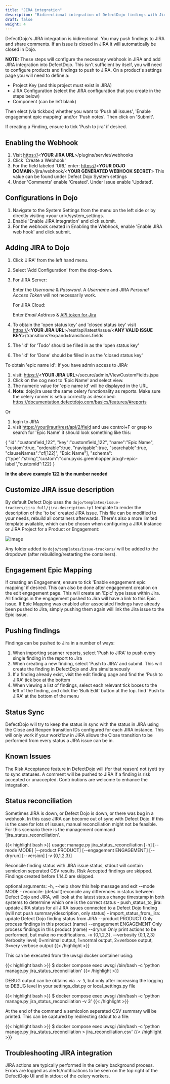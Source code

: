 ```yaml
---
title: "JIRA integration"
description: "Bidirectional integration of DefectDojo findings with Jira issues."
draft: false
weight: 4
---
```


DefectDojo\'s JIRA integration is bidirectional. You may push findings
to JIRA and share comments. If an issue is closed in JIRA it will
automatically be closed in Dojo.

**NOTE:** These steps will configure the necessary webhook in JIRA and add JIRA integration into DefectDojo. This isn\'t sufficient by itself, you will need to configure products and findings to push to JIRA. On a product\'s settings page you will need to define a:

-   Project Key (and this project must exist in JIRA)
-   JIRA Configuration (select the JIRA configuration that you
        create in the steps below)
-   Component (can be left blank)

Then elect (via tickbox) whether you want to \'Push all issues\',
\'Enable engagement epic mapping\' and/or \'Push notes\'. Then click on
\'Submit\'.

If creating a Finding, ensure to tick \'Push to jira\' if desired.

Enabling the Webhook
--------------------

1.  Visit <https://>\<**YOUR JIRA URL**\>/plugins/servlet/webhooks
2.  Click \'Create a Webhook\'
3.  For the field labeled \'URL\' enter: <https://>\<**YOUR DOJO
    DOMAIN**\>/jira/webhook/<**YOUR GENERATED WEBHOOK SECRET**>
    This value can be found under Defect Dojo System settings
4.  Under \'Comments\' enable \'Created\'. Under Issue enable
    \'Updated\'.

Configurations in Dojo
----------------------

1.  Navigate to the System Settings from the menu on the left side
    or by directly visiting \<your url\>/system\_settings.
2.  Enable \'Enable JIRA integration\' and click submit.
3.  For the webhook created in Enabling the Webhook, enable
    \'Enable JIRA web hook\' and click submit.

Adding JIRA to Dojo
-------------------

1.  Click \'JIRA\' from the left hand menu.
2.  Select \'Add Configuration\' from the drop-down.
3.  For JIRA Server: 
    
    Enter the _Username_ & _Password_. A _Username_ and JIRA _Personal Access Token_ will not necessarily work.
    
    For JIRA Cloud:
    
    Enter _Email Address_ & [API token for Jira](https://support.atlassian.com/atlassian-account/docs/manage-api-tokens-for-your-atlassian-account/)
4.  To obtain the \'open status key\' and \'closed status key\'
    visit <https://>\<**YOUR JIRA
    URL**\>/rest/api/latest/issue/\<**ANY VALID ISSUE
    KEY**\>/transitions?expand=transitions.fields
5.  The \'id\' for \'Todo\' should be filled in as the \'open status
    key\'
6.  The \'id\' for \'Done\' should be filled in as the \'closed
    status key\'

To obtain \'epic name id\': If you have admin access to JIRA:

1.  visit: <https://>\<**YOUR JIRA
    URL**\>/secure/admin/ViewCustomFields.jspa
2.  Click on the cog next to \'Epic Name\' and select view.
3.  The numeric value for \'epic name id\' will be displayed in the
    URL
4.  **Note**: dojojira uses the same celery functionality as
    reports. Make sure the celery runner is setup correctly as
    described:
    <https://documentation.defectdojo.com/basics/features/#reports>

Or

1.  login to JIRA
2.  visit <https://yourjiraurl/rest/api/2/field> and use control+F
    or grep to search for \'Epic Name\' it should look something
    like this:

{
    "id":"customfield_122",
    "key":"customfield_122",
    "name":"Epic Name",
    "custom":true,
    "orderable":true,
    "navigable":true,
    "searchable":true,
    "clauseNames":"cf[122]",
    "Epic Name"\],
    "schema":{"type":"string","custom":"com.pyxis.greenhopper.jira:gh-epic-label","customId":122}
}

**In the above example 122 is the number needed**

## Customize JIRA issue description

By default Defect Dojo uses the `dojo/templates/issue-trackers/jira_full/jira-description.tpl` template to render the description of the 'to be' created JIRA issue.
This file can be modified to your needs, rebuild all containers afterwards. There's also a more limited template available, which can be chosen when
configuring a JIRA Instance or JIRA Project for a Product or Engagement:

![image](images/jira_issue_templates.png)

Any folder added to  `dojo/templates/issue-trackers/` will be added to the dropdown (after rebuilding/restarting the containers).

## Engagement Epic Mapping

If creating an Engagement, ensure to tick 'Enable engagement epic mapping' if desired. This can also be done after engagement creation on the edit engagement page.
This will create an 'Epic' type issue within Jira. All findings in the engagement pushed to Jira will have a link to this Epic issue.
If Epic Mapping was enabled after associated findings have already been pushed to Jira, simply pushing them again will link the Jira issue to the Epic issue.

## Pushing findings

Findings can be pushed to Jira in a number of ways:

1. When importing scanner reports, select 'Push to JIRA' to push every single finding in the report to Jira
2. When creating a new finding, select 'Push to JIRA' and submit. This will create the finding in DefectDojo and Jira simultaneously
3. If a finding already exist, visit the edit finding page and find the 'Push to JIRA' tick box at the bottom
4. When viewing a list of findings, select each relevant tick boxes to the left of the finding, and click the 'Bulk Edit' button at the top. find 'Push to JIRA' at the bottom of the menu

## Status Sync

DefectDojo will try to keep the status in sync with the status in JIRA
using the Close and Reopen transition IDs configured for each JIRA instance. This
will only work if your workflow in JIRA allows the Close transition to be
performed from every status a JIRA issue can be in.

## Known Issues

The Risk Acceptance feature
in DefectDojo will (for that reason) not (yet) try to sync statuses. A
comment will be pushed to JIRA if a finding is risk accepted or
unaccepted. Contributions are welcome to enhance the integration.

## Status reconciliation

Sometimes JIRA is down, or Defect Dojo is down, or there was bug in a webhook. In this case
JIRA can become out of sync with Defect Dojo. If this is the case for lots of issues, manual reconciliation
might not be feasible. For this scenario there is the management command 'jira_status_reconciliation'.

{{< highlight bash >}}
usage: manage.py jira_status_reconciliation [-h] [--mode MODE] [--product PRODUCT] [--engagement ENGAGEMENT] [--dryrun] [--version] [-v {0,1,2,3}]

Reconcile finding status with JIRA issue status, stdout will contain semicolon seperated CSV results.
Risk Accepted findings are skipped. Findings created before 1.14.0 are skipped.

optional arguments:
  -h, --help            show this help message and exit
  --mode MODE           - reconcile: (default)reconcile any differences in status between Defect Dojo and JIRA, will look at the latest status change
                        timestamp in both systems to determine which one is the correct status
                        - push_status_to_jira: update JIRA status for all JIRA issues
                        connected to a Defect Dojo finding (will not push summary/description, only status)
                        - import_status_from_jira: update Defect Dojo
                        finding status from JIRA
  --product PRODUCT     Only process findings in this product (name)
  --engagement ENGAGEMENT
                        Only process findings in this product (name)
  --dryrun              Only print actions to be performed, but make no modifications.
  -v {0,1,2,3}, --verbosity {0,1,2,3}
                        Verbosity level; 0=minimal output, 1=normal output, 2=verbose output, 3=very verbose output
{{< /highlight >}}

This can be executed from the uwsgi docker container using:

{{< highlight bash >}}
$ docker compose exec uwsgi /bin/bash -c 'python manage.py jira_status_reconciliation'
{{< /highlight >}}

DEBUG output can be obtains via `-v 3`, but only after increasing the logging to DEBUG level in your settings_dist.py or local_settings.py file

{{< highlight bash >}}
$ docker compose exec uwsgi /bin/bash -c 'python manage.py jira_status_reconciliation -v 3'
{{< /highlight >}}

At the end of the command a semicolon seperated CSV summary will be printed. This can be captured by redirecting stdout to a file:

{{< highlight bash >}}
$ docker compose exec uwsgi /bin/bash -c 'python manage.py jira_status_reconciliation > jira_reconciliation.csv'
{{< /highlight >}}


## Troubleshooting JIRA integration

JIRA actions are typically performed in the celery background process.
Errors are logged as alerts/notifications to be seen on the top right of
the DefectDojo UI and in stdout of the celery workers.
